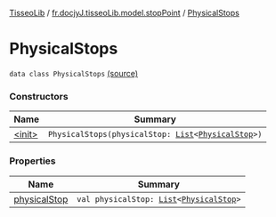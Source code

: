 [TisseoLib](../../index.md) / [fr.docjyJ.tisseoLib.model.stopPoint](../index.md) / [PhysicalStops](./index.md)

# PhysicalStops

`data class PhysicalStops` [(source)](https://github.com/docjyj/tisseoLib/tree/master/src/main/kotlin/fr/docjyJ/tisseoLib/model/stopPoint/PhysicalStops.kt#L6)

### Constructors

| Name | Summary |
|---|---|
| [&lt;init&gt;](-init-.md) | `PhysicalStops(physicalStop: `[`List`](https://kotlinlang.org/api/latest/jvm/stdlib/kotlin.collections/-list/index.html)`<`[`PhysicalStop`](../-physical-stop/index.md)`>)` |

### Properties

| Name | Summary |
|---|---|
| [physicalStop](physical-stop.md) | `val physicalStop: `[`List`](https://kotlinlang.org/api/latest/jvm/stdlib/kotlin.collections/-list/index.html)`<`[`PhysicalStop`](../-physical-stop/index.md)`>` |
